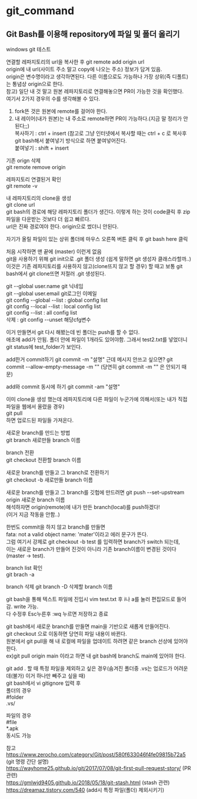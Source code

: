# git_command


## Git Bash를 이용해 repository에 파일 및 폴더 올리기

windows git 테스트</br>


연결할 레파지토리의 url을 복사한 후
git remote add origin url  
origin에 내 url(사이트 주소 말고 copy에 나오는 주소) 정보가 담겨 있음.  
origin은 변수명이라고 생각하면된다. 다른 이름으로도 가능하나 가장 상위(즉 디폴트)는 통념상 origin으로 한다. </br>
참고) 일단 내 것 말고 원본 레파지토리로 연결해놓으면 PR이 가능한 것을 확인했다.  
  여기서 2가지 경우의 수를 생각해볼 수 있다.  
   1. fork뜬 것은 원본에 remote를 걸어야 한다.</br>
   2. 내 레이어(내가 원본)는 내 주소로 remote하면 PR이 가능하다.(지금 말 정리가 안된다;;) </br>
복사하기 : ctrl + insert (참고로 그냥 인터넷에서 복사할 때는 ctrl + c 로 복사후 git  bash해서 붙여넣기 방식으로 하면 붙여넣어진다. </br>
붙여넣기 : shift + insert  

기존 orign 삭제  
git remote remove origin

레파지토리 연결된거 확인  
git remote -v  

내 레파지토리의 clone을 생성  
git clone url  
git bash의 경로에 해당 레파지토리 폴더가 생긴다. 이렇게 하는 것이 code클릭 후 zip파일을 다운받는 것보다 더 쉽고 빠르다.  \
url은 진짜 경로여야 한다. origin으로 썼더니 안된다.  

자기가 올릴 파일이 있는 상위 폴더에 마우스 오른쪽 버튼 클릭 후 git bash here 클릭  

처음 시작하면 맨 끝에 (master) 이런게 없음  
git을 사용하기 위해 git init으로 .git 폴더 생성 (쉽게 말하면 git 생성자 클래스라할까..)  
이것은 기존 레파지토리를 사용하지 않고(clone뜨지 않고 할 경우) 할 때고 보통 git bash에서 git clone뜨면 저절러 .git 생성된다.</br>

git --global user.name git 닉네임  
git --global user.email git로그인 이메일  
git config --global --list : global config list  
git config --local --list : local config list  
git config --list : all config list  
삭제 : git config --unset 해당cfg변수  

이거 만들면서 git 다시 해봤는데 빈 폴더는 push를 할 수 없다.  
애초에 add가 안됨. 폴더 안에 파일이 1개라도 있어야함. 그래서 test2.txt를 넣었더니 git status에 test_folder가 보인다.  

add한거 commit하기 
git commit -m "설명"
근데 메시지 안쓰고 싶으면?
git commit --allow-empty-message -m "" (당연히 git commit -m "" 은 안되기 때문)

add와 commit 동시에 하기
git commit -am "설명"  

이미 clone을 생성 했는데 레파지토리에 다른 파일이 누군가에 의해서(또는 내가 직접 파일을 웹에서 올렸을 경우)  
git pull  
하면 업로드된 파일들 가져온다.  

새로운 branch를 만드는 방법  
git branch 새로만들 branch 이름  

branch 전환  
git checkout 전환할 branch 이름  

새로운 branch를 만들고 그 branch로 전환하기  
git checkout -b 새로만들 branch 이름  

새로운 branch를 만들고 그 branch를 깃헙에 만드려면
git push --set-upstream origin 새로운 branch 이름  
해석하자면 origin(remote)에 내가 만든 branch(local)를 push하겠다!  
(이거 지금 작동을 안함..)

한번도 commit을 하지 않고 branch를 만들면  
fata: not a valid object name: 'mater'이라고 에러 문구가 뜬다.  
그럼 여기서 강제로 git checkout -b test 를 입력하면 branch가 switch 되는데,  
이는 새로운 branch가 만들어 진것이 아니라 기존 branch이름이 변경된 것이다(master -> test).  

branch list 확인  
git brach -a  

branch 삭제
git branch -D 삭제할 branch 이름

git bash을 통해 텍스트 파일에 진입시
vim test.txt
후 i나 a를 눌러 편집모드로 들어감. write 가능.<br> 
다 수정후 Esc누른후 :wq 누르면 저장하고 종료 <br>

git bash에서 새로운 branch를 만들면 main을 기반으로 새롭게 만들어진다. </br>
git checkout <branch name>으로 이동하면 당연히 파일 내용이 바뀐다. </br>
원본에서 git pull을 해 내 로컬에 파일을 업데이트 하려면 같은 branch 선상에 있어야 한다.</br>
ex)git pull origin main 이라고 하면 내 git bash에 branch도 main에 있어야 한다. </br>

git add . 할 때 특정 파일을 제외하고 싶은 경우(숨겨진 폴더중 .vs는 업로드가 어려운데(불가) 이거 하나만 빼주고 싶을 때)  
git bash에서 vi gitignore 입력 후  
폴더의 경우  
#folder  
.vs/  

파일의 경우  
#file  
*.apk  
동시도 가능  

참고<br>
https://www.zerocho.com/category/Git/post/580f633046f4fe09815b72a5 (git 명령 간단 설명)  
https://wayhome25.github.io/git/2017/07/08/git-first-pull-request-story/ (PR 관련)  
https://gmlwjd9405.github.io/2018/05/18/git-stash.html (stash 관련)  
https://dreamaz.tistory.com/540 (add시 특정 파일(폴더) 제외시키기)  


